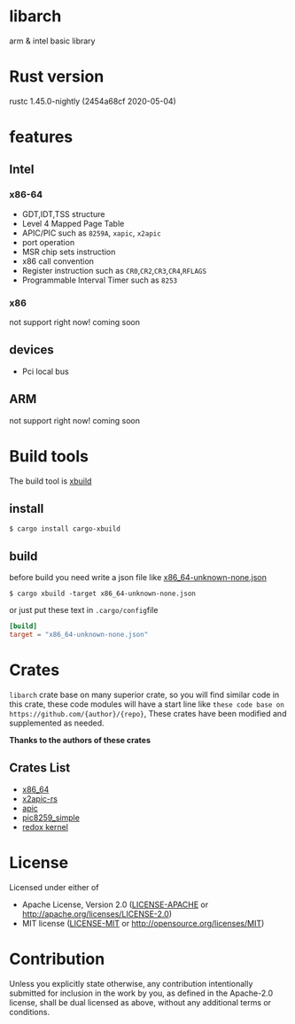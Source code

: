 # libarch
arm &amp; intel  basic library

# Rust version
rustc 1.45.0-nightly (2454a68cf 2020-05-04)

# features
## Intel
### x86-64
+ GDT,IDT,TSS structure
+ Level 4 Mapped Page Table
+ APIC/PIC such as `8259A`, `xapic`, `x2apic`
+ port operation
+ MSR chip sets instruction
+ x86 call convention
+ Register instruction such as `CR0`,`CR2`,`CR3`,`CR4`,`RFLAGS`
+ Programmable Interval Timer such as `8253`

### x86
not support right now! coming soon

## devices
+ Pci local bus

## ARM
not support right now!  coming soon

# Build tools
The build tool is [xbuild](https://github.com/rust-osdev/cargo-xbuild)
## install
```
$ cargo install cargo-xbuild
```
## build
before build you need write a json file like [x86_64-unknown-none.json](x86_64-unknown-none.json)
```
$ cargo xbuild -target x86_64-unknown-none.json
```
or just put these text in `.cargo/config`file
```toml
[build]
target = "x86_64-unknown-none.json"
```

# Crates
`libarch` crate base on many superior crate, so you will find similar code in this crate, these code modules will have a start line 
like `these code base on https://github.com/{author}/{repo}`, These crates have been modified and supplemented as needed.

**Thanks to the authors of these crates**

## Crates List

+ [x86_64](https://github.com/rust-osdev/x86_64)
+ [x2apic-rs](https://github.com/kwzhao/x2apic-rs)
+ [apic](https://github.com/64/apic)
+ [pic8259_simple](https://github.com/cmsd2/pic8259_simple)
+ [redox kernel](https://github.com/redox-os/kernel)


# License

Licensed under either of

- Apache License, Version 2.0 ([LICENSE-APACHE](LICENSE-APACHE) or http://apache.org/licenses/LICENSE-2.0)
- MIT license ([LICENSE-MIT](LICENSE-MIT) or http://opensource.org/licenses/MIT)

# Contribution

Unless you explicitly state otherwise, any contribution intentionally submitted
for inclusion in the work by you, as defined in the Apache-2.0 license, shall be
dual licensed as above, without any additional terms or conditions.
